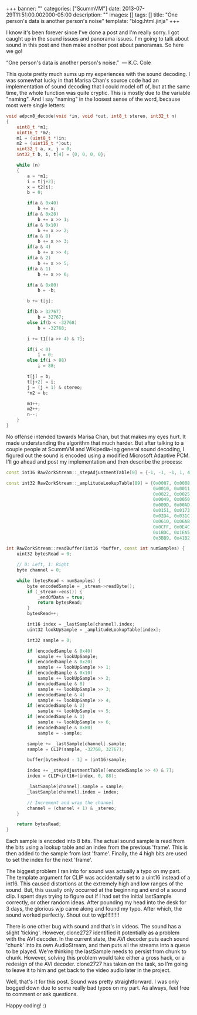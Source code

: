+++
banner: ""
categories: ["ScummVM"]
date: 2013-07-29T11:51:00.002000-05:00
description: ""
images: []
tags: []
title: "One person's data is another person's noise"
template: "blog.html.jinja"
+++

I know it's been forever since I've done a post and I'm really sorry. I got caught up in the sound issues and panorama issues. I'm going to talk about sound in this post and then make another post about panoramas. So here we go!  

“One person's data is another person's noise.”  ― K.C. Cole  

This quote pretty much sums up my experiences with the sound decoding. I was somewhat lucky in that Marisa Chan's source code had an implementation of sound decoding that I could model off of, but at the same time, the whole function was quite cryptic. This is mostly due to the variable "naming". And I say "naming" in the loosest sense of the word, because most were single letters:  

```cpp
void adpcm8_decode(void *in, void *out, int8_t stereo, int32_t n)
{
    uint8_t *m1;
    uint16_t *m2;
    m1 = (uint8_t *)in;
    m2 = (uint16_t *)out;
    uint32_t a, x, j = 0;
    int32_t b, i, t[4] = {0, 0, 0, 0};

    while (n)
    {
        a = *m1;
        i = t[j+2];
        x = t2[i];
        b = 0;

        if(a & 0x40)
            b += x;
        if(a & 0x20)
            b += x >> 1;
        if(a & 0x10)
            b += x >> 2;
        if(a & 8)
            b += x >> 3;
        if(a & 4)
            b += x >> 4;
        if(a & 2)
            b += x >> 5;
        if(a & 1)
            b += x >> 6;

        if(a & 0x80)
            b = -b;

        b += t[j];

        if(b > 32767)
            b = 32767;
        else if(b < -32768)
            b = -32768;

        i += t1[(a >> 4) & 7];

        if(i < 0)
            i = 0;
        else if(i > 88)
            i = 88;

        t[j] = b;
        t[j+2] = i;
        j = (j + 1) & stereo;
        *m2 = b;

        m1++;
        m2++;
        n--;
    }
}
```
  
No offense intended towards Marisa Chan, but that makes my eyes hurt. It made understanding the algorithm that much harder. But after talking to a couple people at ScummVM and Wikipedia-ing general sound decoding, I figured out the sound is encoded using a modified Microsoft Adaptive PCM. I'll go ahead and post my implementation and then describe the process:

```cpp
const int16 RawZorkStream::_stepAdjustmentTable[8] = {-1, -1, -1, 1, 4, 7, 10, 12};

const int32 RawZorkStream::_amplitudeLookupTable[89] = {0x0007, 0x0008, 0x0009, 0x000A, 0x000B, 0x000C, 0x000D, 0x000E,
                                                        0x0010, 0x0011, 0x0013, 0x0015, 0x0017, 0x0019, 0x001C, 0x001F,
                                                        0x0022, 0x0025, 0x0029, 0x002D, 0x0032, 0x0037, 0x003C, 0x0042,
                                                        0x0049, 0x0050, 0x0058, 0x0061, 0x006B, 0x0076, 0x0082, 0x008F,
                                                        0x009D, 0x00AD, 0x00BE, 0x00D1, 0x00E6, 0x00FD, 0x0117, 0x0133,
                                                        0x0151, 0x0173, 0x0198, 0x01C1, 0x01EE, 0x0220, 0x0256, 0x0292,
                                                        0x02D4, 0x031C, 0x036C, 0x03C3, 0x0424, 0x048E, 0x0502, 0x0583,
                                                        0x0610, 0x06AB, 0x0756, 0x0812, 0x08E0, 0x09C3, 0x0ABD, 0x0BD0,
                                                        0x0CFF, 0x0E4C, 0x0FBA, 0x114C, 0x1307, 0x14EE, 0x1706, 0x1954,
                                                        0x1BDC, 0x1EA5, 0x21B6, 0x2515, 0x28CA, 0x2CDF, 0x315B, 0x364B,
                                                        0x3BB9, 0x41B2, 0x4844, 0x4F7E, 0x5771, 0x602F, 0x69CE, 0x7462, 0x7FFF};

int RawZorkStream::readBuffer(int16 *buffer, const int numSamples) {
    uint32 bytesRead = 0;

    // 0: Left, 1: Right
    byte channel = 0;

    while (bytesRead < numSamples) {
        byte encodedSample = _stream->readByte();
        if (_stream->eos()) {
            _endOfData = true;
            return bytesRead;
        }
        bytesRead++;

        int16 index = _lastSample[channel].index;
        uint32 lookUpSample = _amplitudeLookupTable[index];

        int32 sample = 0;

        if (encodedSample & 0x40)
            sample += lookUpSample;
        if (encodedSample & 0x20)
            sample += lookUpSample >> 1;
        if (encodedSample & 0x10)
            sample += lookUpSample >> 2;
        if (encodedSample & 8)
            sample += lookUpSample >> 3;
        if (encodedSample & 4)
            sample += lookUpSample >> 4;
        if (encodedSample & 2)
            sample += lookUpSample >> 5;
        if (encodedSample & 1)
            sample += lookUpSample >> 6;
        if (encodedSample & 0x80)
            sample = -sample;

        sample += _lastSample[channel].sample;
        sample = CLIP(sample, -32768, 32767);

        buffer[bytesRead - 1] = (int16)sample;

        index += _stepAdjustmentTable[(encodedSample >> 4) & 7];
        index = CLIP<int16>(index, 0, 88);

        _lastSample[channel].sample = sample;
        _lastSample[channel].index = index;

        // Increment and wrap the channel
        channel = (channel + 1) & _stereo;
    }

    return bytesRead;
}
```

Each sample is encoded into 8 bits. The actual sound sample is read from the bits using a lookup table and an index from the previous 'frame'. This is then added to the sample from last 'frame'. Finally, the 4 high bits are used to set the index for the next 'frame'.

The biggest problem I ran into for sound was actually a typo on my part. The template argument for CLIP was accidentally set to a uint16 instead of a int16. This caused distortions at the extremely high and low ranges of the sound. But, this usually only occurred at the beginning and end of a sound clip. I spent days trying to figure out if I had set the initial lastSample correctly, or other random ideas. After pounding my head into the desk for 3 days, the glorious wjp came along and found my typo. After which, the sound worked perfectly. Shout out to wjp!!!!!!!!!

There is one other bug with sound and that's in videos. The sound has a slight 'ticking'. However, clone2727 identified it potentially as a problem with the AVI decoder. In the current state, the AVI decoder puts each sound 'chunk' into its own AudioStream, and then puts all the streams into a queue to be played. We're thinking the lastSample needs to persist from chunk to chunk. However, solving this problem would take either a gross hack, or a redesign of the AVI decoder. clone2727 has taken on the task, so I'm going to leave it to him and get back to the video audio later in the project.
  
Well, that's it for this post. Sound was pretty straightforward. I was only bogged down due to some really bad typos on my part. As always, feel free to comment or ask questions.

Happy coding! :)
